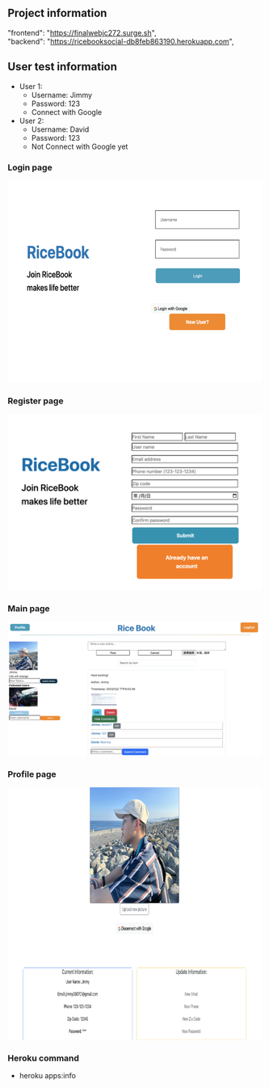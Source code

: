 ## Project information

"frontend": "https://finalwebjc272.surge.sh",  
"backend": "https://ricebooksocial-db8feb863190.herokuapp.com",

## User test information

- User 1:
  - Username: Jimmy
  - Password: 123
  - Connect with Google
- User 2:
  - Username: David
  - Password: 123
  - Not Connect with Google yet

### Login page

<img src="imgs/login.png" width="600" height="400">

### Register page

![image](imgs/register.png)

### Main page

![image](imgs/main.png)

### Profile page

<img src="imgs/profile.png" width="600" height="500">

### Heroku command

- heroku apps:info
